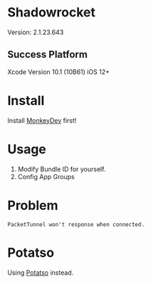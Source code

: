 # Shadowrocket

Version: 2.1.23.643

## Success Platform

Xcode Version 10.1 (10B61)
iOS 12+

# Install

Install [MonkeyDev](https://github.com/AloneMonkey/MonkeyDev) first!

# Usage

1. Modify Bundle ID for yourself.
2. Config App Groups

# Problem

```
PacketTunnel won't response when connected.
```

# Potatso

Using [Potatso](https://github.com/XWJACK/iShadowsocksR) instead.

